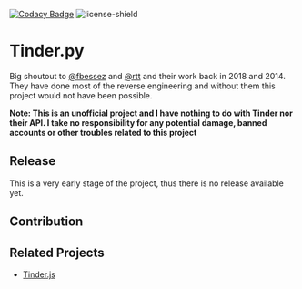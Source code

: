 [![Codacy Badge](https://app.codacy.com/project/badge/Grade/33f5061b4886410bb97bd0fb755a9adf)](https://www.codacy.com/manual/Kaktushose/tinder.py?utm_source=github.com&amp;utm_medium=referral&amp;utm_content=Kaktushose/tinder.py&amp;utm_campaign=Badge_Grade)
![license-shield](https://img.shields.io/badge/License-Apache%202.0-lightgrey.svg)

# Tinder.py

Big shoutout to [@fbessez](https://github.com/fbessez/Tinder) and [@rtt](https://gist.github.com/rtt/10403467#file-tinder-api-documentation-md) and their work back in 2018 and 2014. They have done most of the reverse engineering and without them this project would not have been possible.

**Note: This is an unofficial project and I have nothing to do with Tinder nor their API. I take no responsibility for any potential damage, banned accounts or other troubles related to this project** 

## Release

This is a very early stage of the project, thus there is no release available yet.

## Contribution

## Related Projects

- [Tinder.js](https://github.com/puf17640/tinder.js)